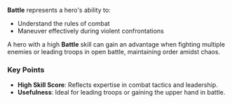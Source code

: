 **Battle** represents a hero's ability to:

- Understand the rules of combat  
- Maneuver effectively during violent confrontations  

A hero with a high **Battle** skill can gain an advantage when fighting multiple enemies or leading troops in open battle, maintaining order amidst chaos.

### Key Points
- **High Skill Score**: Reflects expertise in combat tactics and leadership.  
- **Usefulness**: Ideal for leading troops or gaining the upper hand in battle.  
